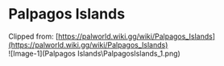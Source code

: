 # Palpagos Islands
Clipped from: [https://palworld.wiki.gg/wiki/Palpagos_Islands](https://palworld.wiki.gg/wiki/Palpagos_Islands)  
![Image-1](Palpagos Islands\PalpagosIslands_1.png)  

